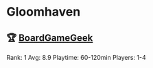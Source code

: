 # Gloomhaven


## 🏆 [BoardGameGeek]
Rank: 1
Avg: 8.9
Playtime: 60-120min
Players: 1-4

[BoardGameGeek]: https://www.boardgamegeek.com/boardgame/174430/gloomhaven
